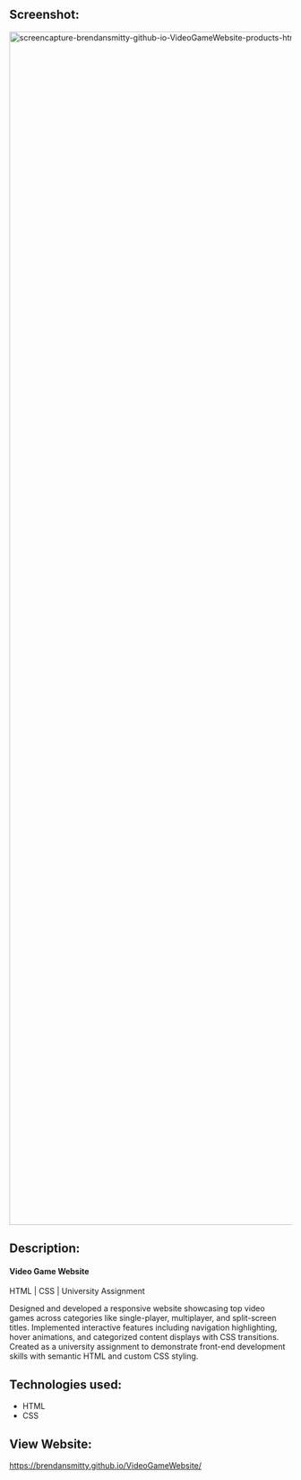 ## Screenshot:
<img width="1930" height="2126" alt="screencapture-brendansmitty-github-io-VideoGameWebsite-products-html-2025-07-13-22_40_57" src="https://github.com/user-attachments/assets/5c956ad5-39bd-42cf-a448-0278069a9313" />


## Description:
#### Video Game Website
HTML | CSS | University Assignment

Designed and developed a responsive website showcasing top video games across categories like single-player, multiplayer, and split-screen titles. Implemented interactive features including navigation highlighting, hover animations, and categorized content displays with CSS transitions. Created as a university assignment to demonstrate front-end development skills with semantic HTML and custom CSS styling.

## Technologies used:
  - HTML
  - CSS

## View Website:
https://brendansmitty.github.io/VideoGameWebsite/
